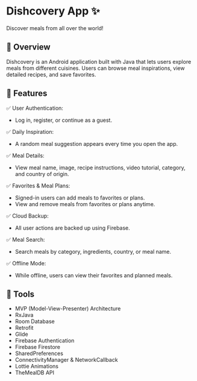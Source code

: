 # Dishcovery App ✨
Discover meals from all over the world!
## 📌 Overview
Dishcovery is an Android application built with Java that lets users explore meals from different cuisines. Users can browse meal inspirations, view detailed recipes, and save favorites.
## 📌 Features
✅ User Authentication:
- Log in, register, or continue as a guest.

  
✅ Daily Inspiration:
- A random meal suggestion appears every time you open the app.


✅ Meal Details:
- View meal name, image, recipe instructions, video tutorial, category, and country of origin.


✅ Favorites & Meal Plans:
- Signed-in users can add meals to favorites or plans.
- View and remove meals from favorites or plans anytime.

  
✅ Cloud Backup:
- All user actions are backed up using Firebase.


✅ Meal Search:
- Search meals by category, ingredients, country, or meal name.

  
✅ Offline Mode:
- While offline, users can view their favorites and planned meals.
## 📌 Tools
- MVP (Model-View-Presenter) Architecture
- RxJava
- Room Database
- Retrofit
- Glide
- Firebase Authentication
- Firebase Firestore
- SharedPreferences 
- ConnectivityManager & NetworkCallback 
- Lottie Animations 
- TheMealDB API 
